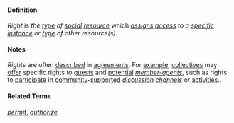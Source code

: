 #### Definition

*Right* is *the [type](https://github.com/gcassel/Modular-Organization-Terminology/blob/master/terms/type.md) of [social](https://github.com/gcassel/Modular-Organization-Terminology/blob/master/terms/social.md) [resource](https://github.com/gcassel/Modular-Organization-Terminology/blob/master/terms/resource.md)* which *[assigns](https://github.com/gcassel/Modular-Organization-Terminology/blob/master/terms/assign.md) [access](https://github.com/gcassel/Modular-Organization-Terminology/blob/master/terms/access.md) to a [specific](https://github.com/gcassel/Modular-Organization-Terminology/blob/master/terms/specific.md) [instance](https://github.com/gcassel/Modular-Organization-Terminology/blob/master/terms/instance.md) or [type](https://github.com/gcassel/Modular-Organization-Terminology/blob/master/terms/type.md) of other resource(s)*.  

#### Notes

*Rights* are often [described](https://github.com/gcassel/Modular-Organization-Terminology/blob/master/terms/describe.md) in [agreements](https://github.com/gcassel/Modular-Organization-Terminology/blob/master/terms/agree.md).  For [example](https://github.com/gcassel/Modular-Organization-Terminology/blob/master/terms/example.md), [collectives](https://github.com/gcassel/Modular-Organization-Terminology/blob/master/terms/collective.md) may [offer](https://github.com/gcassel/Modular-Organization-Terminology/blob/master/terms/offer.md) specific rights to [guests](https://github.com/gcassel/Modular-Organization-Terminology/blob/master/terms/guest.md) and [potential](https://github.com/gcassel/Modular-Organization-Terminology/blob/master/terms/potential.md) *[member-agents](https://github.com/gcassel/Modular-Organization-Terminology/blob/master/terms/member-agent.md)*, such as rights to [participate](https://github.com/gcassel/Modular-Organization-Terminology/blob/master/terms/participate.md) in [community](https://github.com/gcassel/Modular-Organization-Terminology/blob/master/terms/community.md)-[supported](https://github.com/gcassel/Modular-Organization-Terminology/blob/master/terms/support.md) *[discussion](https://github.com/gcassel/Modular-Organization-Terminology/blob/master/terms/dialogue.md) [channels](https://github.com/gcassel/Modular-Organization-Terminology/blob/master/terms/channel.md)* or [activities](https://github.com/gcassel/Modular-Organization-Terminology/blob/master/terms/activity.md)..

#### Related Terms

*[permit](https://github.com/gcassel/Modular-Organization-Terminology/blob/master/terms/permit.md)*, *[authorize](https://github.com/gcassel/Modular-Organization-Terminology/blob/master/terms/authorize.md)*
 
